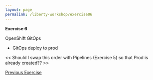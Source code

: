 ```yaml
---
layout: page
permalink: /liberty-workshop/exercise06
---
```

__Exercise 6__

OpenShift GitOps

- GitOps deploy to prod

<< Should I swap this order with Pipelines (Exercise 5) so that Prod is already created?? >>

[Previous Exercise](exercise05)
